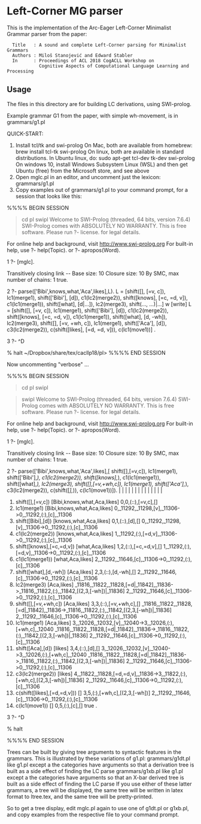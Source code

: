 # Left-Corner MG parser

This is the implementation of the Arc-Eager Left-Corner Minimalist Grammar parser from the paper:

      Title   : A sound and complete Left-Corner parsing for Minimalist Grammars
      Authors : Miloš Stanojević and Edward Stabler
      In      : Proceedings of ACL 2018 CogACLL Workshop on
                Cognitive Aspects of Computational Language Learning and Processing

## Usage

The files in this directory are for building LC derivations, using SWI-prolog.

Example grammar G1 from the paper, with simple wh-movement, is in grammars/g1.pl

QUICK-START:
1. Install tcl/tk and swi-prolog
  On Mac, both are available from homebrew:
        brew install tcl-tk swi-prolog
  On linux, both are available in standard distributions.
     In Ubuntu linux, do:
        sudo apt-get tcl-dev tk-dev swi-prolog
  On windows 10, install Windows Subsystem Linux (WSL) and
     then get Ubuntu (free) from the Microsoft store,
     and see above
2. Open mglc.pl in an editor, and uncomment just the lexicon: grammars/g1.pl
3. Copy examples out of grammars/g1.pl to your command prompt, for a session
   that looks like this:

%%%% BEGIN SESSION
> cd pl
> swipl
Welcome to SWI-Prolog (threaded, 64 bits, version 7.6.4)
SWI-Prolog comes with ABSOLUTELY NO WARRANTY. This is free software.
Please run ?- license. for legal details.

For online help and background, visit http://www.swi-prolog.org
For built-in help, use ?- help(Topic). or ?- apropos(Word).

1 ?- [mglc].

Transitively closing link -- Base size: 10 Closure size: 10
By SMC, max number of chains: 1
true.

2 ?- parse(['Bibi',knows,what,'Aca',likes],L).
L = [shift([], [=v, c]), lc1(merge1), shift(['Bibi'], [d]), c1(lc2(merge2)), shift([knows], [=c, =d, v]), c1(lc1(merge1)), shift([what], [d|...]), lc2(merge3), shift(..., ...)|...] w
[write]
L = [shift([], [=v, c]), lc1(merge1), shift(['Bibi'], [d]), c1(lc2(merge2)), shift([knows], [=c, =d, v]), c1(lc1(merge1)), shift([what], [d, -wh]), lc2(merge3), shift([], [=v, +wh, c]), lc1(merge1), shift(['Aca'], [d]), c3(lc2(merge2)), c(shift([likes], [=d, =d, v])), c(lc1(move1))] .

3 ?- ^D

% halt
~/Dropbox/share/tex/cacllp18/pl> 
%%%% END SESSION

Now uncommenting "verbose" ...

%%%% BEGIN SESSION
> cd pl
> swipl

> swipl
Welcome to SWI-Prolog (threaded, 64 bits, version 7.6.4)
SWI-Prolog comes with ABSOLUTELY NO WARRANTY. This is free software.
Please run ?- license. for legal details.

For online help and background, visit http://www.swi-prolog.org
For built-in help, use ?- help(Topic). or ?- apropos(Word).

1 ?- [mglc].

Transitively closing link -- Base size: 10 Closure size: 10
By SMC, max number of chains: 1
true.

2 ?- parse(['Bibi',knows,what,'Aca',likes],[
                     shift([],[=v,c]),
                     lc1(merge1),
                     shift(['Bibi'],_),
                     c1(lc2(merge2)),
                     shift([knows],_),
                     c1(lc1(merge1)),
                     shift([what],_),
                     lc2(merge3),
                     shift([],[=v,+wh,c]),
                     lc1(merge1),
                     shift(['Aca'],_),
                     c3(lc2(merge2)),
                     c(shift([_],_)),
                     c(lc1(move1))]).
|    |    |    |    |    |    |    |    |    |    |    |    |    |    
1. shift([],[=v,c]) [Bibi,knows,what,Aca,likes]
    0,0,(::),[=v,c],[]
2. lc1(merge1) [Bibi,knows,what,Aca,likes]
    0,_11292,_11298,[v],_11306->0,_11292,(:),[c],_11306
3. shift([Bibi],[d]) [knows,what,Aca,likes]
    0,1,(::),[d],[]
    0,_11292,_11298,[v],_11306->0,_11292,(:),[c],_11306
4. c1(lc2(merge2)) [knows,what,Aca,likes]
    1,_11292,(:),[=d,v],_11306->0,_11292,(:),[c],_11306
5. shift([knows],[=c,=d,v]) [what,Aca,likes]
    1,2,(::),[=c,=d,v],[]
    1,_11292,(:),[=d,v],_11306->0,_11292,(:),[c],_11306
6. c1(lc1(merge1)) [what,Aca,likes]
    2,_11292,_11646,[c],_11306->0,_11292,(:),[c],_11306
7. shift([what],[d,-wh]) [Aca,likes]
    2,3,(::),[d,-wh],[]
    2,_11292,_11646,[c],_11306->0,_11292,(:),[c],_11306
8. lc2(merge3) [Aca,likes]
    _11816,_11822,_11828,[=d|_11842],_11836->_11816,_11822,(:),_11842,[(2,3,[-wh])|_11836]
    2,_11292,_11646,[c],_11306->0,_11292,(:),[c],_11306
9. shift([],[=v,+wh,c]) [Aca,likes]
    3,3,(::),[=v,+wh,c],[]
    _11816,_11822,_11828,[=d|_11842],_11836->_11816,_11822,(:),_11842,[(2,3,[-wh])|_11836]
    2,_11292,_11646,[c],_11306->0,_11292,(:),[c],_11306
10. lc1(merge1) [Aca,likes]
    3,_12026,_12032,[v],_12040->3,_12026,(:),[+wh,c],_12040
    _11816,_11822,_11828,[=d|_11842],_11836->_11816,_11822,(:),_11842,[(2,3,[-wh])|_11836]
    2,_11292,_11646,[c],_11306->0,_11292,(:),[c],_11306
11. shift([Aca],[d]) [likes]
    3,4,(::),[d],[]
    3,_12026,_12032,[v],_12040->3,_12026,(:),[+wh,c],_12040
    _11816,_11822,_11828,[=d|_11842],_11836->_11816,_11822,(:),_11842,[(2,3,[-wh])|_11836]
    2,_11292,_11646,[c],_11306->0,_11292,(:),[c],_11306
12. c3(lc2(merge2)) [likes]
    4,_11822,_11828,[=d,=d,v],_11836->3,_11822,(:),[+wh,c],[(2,3,[-wh])|_11836]
    2,_11292,_11646,[c],_11306->0,_11292,(:),[c],_11306
13. c(shift([likes],[=d,=d,v])) []
    3,5,(:),[+wh,c],[(2,3,[-wh])]
    2,_11292,_11646,[c],_11306->0,_11292,(:),[c],_11306
14. c(lc1(move1)) []
    0,5,(:),[c],[]
true 
.

3 ?- ^D

% halt
> 
%%%% END SESSION

Trees can be built by giving tree arguments to syntactic features in the grammars.
This is illustrated by these variations of g1.pl:
  grammars/g1dt.pl  like g1.pl except a the categories have arguments
                        so that a derivation tree is built as a side
			effect of finding the LC parse
  grammars/g1xb.pl  like g1.pl except a the categories have arguments
                        so that an X-bar derived tree is built as a side
			effect of finding the LC parse
If you use either of these latter grammars, a tree will be displayed,
the same tree will be written in latex format to ltree.tex,
and the same tree will be pretty-printed.

So to get a tree display, edit mglc.pl again to use one of g1dt.pl or g1xb.pl,
and copy examples from the respective file to your command prompt.
